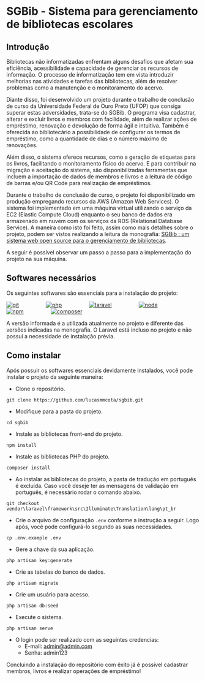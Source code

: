 # SGBib - Sistema para gerenciamento de bibliotecas escolares

## Introdução

Bibliotecas não informatizadas enfrentam alguns desafios que afetam sua eficiência, acessibilidade e capacidade de gerenciar os recursos de informação. O processo de informatização tem em vista introduzir melhorias nas atividades e tarefas das bibliotecas, além de resolver problemas como a manutenção e o monitoramento do acervo.

Diante disso, foi desenvolvido um projeto durante o trabalho de conclusão de curso da Universidade Federal de Ouro Preto (UFOP) que consiga superar estas adversidades, trata-se do SGBib. O programa visa cadastrar, alterar e excluir livros e membros com facilidade, além de realizar ações de empréstimo, renovação e devolução de forma ágil e intuitiva. Também é oferecida ao bibliotecário a possibilidade de configurar os termos de empréstimo, como a quantidade de dias e o número máximo de renovações.

Além disso, o sistema oferece recursos, como a geração de etiquetas para os livros, facilitando o monitoramento físico do acervo. E para contribuir na migração e aceitação do sistema, são disponibilizadas ferramentas que incluem a importação de dados de membros e livros e a leitura de código de barras e/ou QR Code para realização de empréstimos.

Durante o trabalho de conclusão de curso, o projeto foi disponibilizado em produção empregando recursos da AWS (Amazon Web Services). O sistema foi implementado em uma máquina virtual utilizando o serviço da EC2 (Elastic Compute Cloud) enquanto o seu banco de dados era armazenado em nuvem com os serviços da RDS (Relational Database Service). A maneira como isto foi feito, assim como mais detalhes sobre o projeto, podem ser vistos realizando a leitura da monografia: [SGBib : um sistema web open source para o gerenciamento de bibliotecas](https://www.monografias.ufop.br/handle/35400000/6052).

A seguir é possível observar um passo a passo para a implementação do projeto na sua máquina.

## Softwares necessários

Os seguintes softwares são essenciais para a instalação do projeto:

[![git](https://img.shields.io/badge/git-2.44.0-brightgreen.svg?logo=git)](https://git-scm.com/)
&nbsp;&nbsp;&nbsp;&nbsp;&nbsp;&nbsp;&nbsp;&nbsp;&nbsp;&nbsp;&nbsp;&nbsp;&nbsp;&nbsp;&nbsp;&nbsp;
[![php](https://img.shields.io/badge/php-8.2.5-brightgreen.svg?logo=php)](https://www.php.net/)
&nbsp;&nbsp;&nbsp;&nbsp;&nbsp;&nbsp;&nbsp;&nbsp;&nbsp;&nbsp;&nbsp;&nbsp;&nbsp;&nbsp;&nbsp;&nbsp;
[![laravel](https://img.shields.io/badge/laravel-10.48.7-brightgreen.svg?logo=laravel)](https://laravel.com/)
&nbsp;&nbsp;&nbsp;&nbsp;&nbsp;&nbsp;&nbsp;&nbsp;&nbsp;&nbsp;&nbsp;&nbsp;&nbsp;&nbsp;&nbsp;&nbsp;
[![node](https://img.shields.io/badge/node-21.6.2-brightgreen.svg?logo=nodedotjs)](https://nodejs.org/en)
&nbsp;&nbsp;&nbsp;&nbsp;&nbsp;&nbsp;&nbsp;&nbsp;&nbsp;&nbsp;&nbsp;&nbsp;&nbsp;&nbsp;&nbsp;&nbsp;
[![npm](https://img.shields.io/badge/npm-10.5.2-brightgreen.svg?logo=npm)](https://www.npmjs.com/)
&nbsp;&nbsp;&nbsp;&nbsp;&nbsp;&nbsp;&nbsp;&nbsp;&nbsp;&nbsp;&nbsp;&nbsp;&nbsp;&nbsp;&nbsp;&nbsp;
[![composer](https://img.shields.io/badge/composer-2.7.2-brightgreen.svg?logo=composer)](https://getcomposer.org/)

A versão informada é a utilizada atualmente no projeto e diferente das versões indicadas na monografia. O Laravel está incluso no projeto e não possui a necessidade de instalação prévia.

## Como instalar

Após possuir os softwares essenciais devidamente instalados, você pode instalar o projeto da seguinte maneira:

- Clone o repositório.
```
git clone https://github.com/lucasmmcota/sgbib.git
```

- Modifique para a pasta do projeto.
```
cd sgbib
```

- Instale as bibliotecas front-end do projeto.
```
npm install
```

- Instale as bibliotecas PHP do projeto.
```
composer install
```

- Ao instalar as bibliotecas do projeto, a pasta de tradução em português é excluída. Caso você deseje ter as mensagens de validação em português, é necessário rodar o comando abaixo.
```
git checkout vendor\laravel\framework\src\Illuminate\Translation\lang\pt_br
```

- Crie o arquivo de configuração `.env` conforme a instrução a seguir. Logo após, você pode configurá-lo segundo as suas necessidades.
```
cp .env.example .env
```

- Gere a chave da sua aplicação.
```
php artisan key:generate
```

- Crie as tabelas do banco de dados.
```
php artisan migrate
```

- Crie um usuário para acesso.
```
php artisan db:seed
```

- Execute o sistema.
```
php artisan serve
```

- O login pode ser realizado com as seguintes credencias:
    - E-mail: admin@admin.com
    - Senha: admin123

Concluindo a instalação do repositório com êxito já é possível cadastrar membros, livros e realizar operações de empréstimo!
